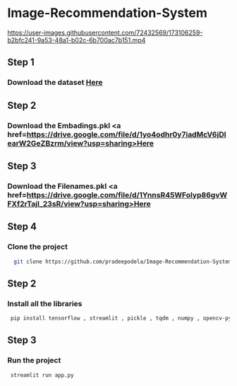 # Image-Recommendation-System


https://user-images.githubusercontent.com/72432569/173106259-b2bfc241-9a53-48a1-b02c-6b700ac7b151.mp4



## Step 1
### Download the dataset  <a href=https://www.kaggle.com/paramaggarwal/fashion-product-images-dataset>Here</a>

## Step 2
### Download the Embadings.pkl  <a href=https://drive.google.com/file/d/1yo4odhr0y7iadMcV6jDIearW2GeZBzrm/view?usp=sharing>Here</a>

## Step 3
### Download the Filenames.pkl  <a href=https://drive.google.com/file/d/1YnnsR45WFolyp86gvWFXf2rTajI_23sR/view?usp=sharing>Here</a>


## Step 4
### Clone the project 

```bash
  git clone https://github.com/pradeepodela/Image-Recommendation-System
```
## Step 2
### Install all the libraries 
```bash
 pip install tensorflow , streamlit , pickle , tqdm , numpy , opencv-python
```

## Step 3
### Run the project 
```bash
 streamlit run app.py
```
